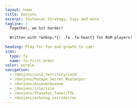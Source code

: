 ```yaml
---
layout: home
title: Donjons
excerpt: Instances Strategy, tips and more
tagline: |
  Together, we hit harder!
  
  Written with *&nbsp;*{: .fa .fa-heart} for RoM players!
  
heading: Play for fun and growth to cum!
icon:
  type: fa
  name: fa-first-order
color: purple
navigation:
  - /donjons/void_territory/void
  - /donjons/Ponape_Secret_Realm/psr
  - /donjons/museum/museum
  - /donjons/isle/isle
  - /donjons/Thanatos_Tower/TTL
  - /donjons/echoing_corridor/ec
---
```

